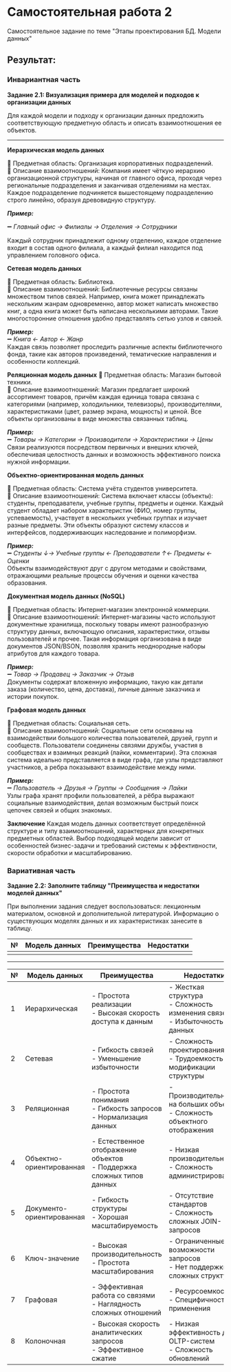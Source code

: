 # Самостоятельная работа 2

Самостоятельное задание по теме "Этапы проектирования БД. Модели данных"

## Результат:

### Инвариантная часть

__Задание 2.1: Визуализация примера для моделей и подходов к организации данных__

Для каждой модели и подходу к организации данных предложить соответствующую предметную область и описать взаимоотношения ее объектов.

---

**Иерархическая модель данных**

:small_blue_diamond: Предметная область: Организация корпоративных подразделений.\
:small_blue_diamond: Описание взаимоотношений: Компания имеет чёткую иерархию организационной структуры, начиная от главного офиса, проходя через региональные подразделения и заканчивая отделениями на местах. Каждое подразделение подчиняется вышестоящему подразделению строго линейно, образуя древовидную структуру.

***Пример:***

:heavy_minus_sign: *Главный офис → Филиалы → Отделения → Сотрудники*

Каждый сотрудник принадлежит одному отделению, каждое отделение входит в состав одного филиала, а каждый филиал находится под управлением головного офиса.

**Сетевая модель данных**

:small_blue_diamond: Предметная область: Библиотека.\
:small_blue_diamond: Описание взаимоотношений: Библиотечные ресурсы связаны множеством типов связей. Например, книга может принадлежать нескольким жанрам одновременно, автор может написать множество книг, а одна книга может быть написана несколькими авторами. Такие многосторонние отношения удобно представлять сетью узлов и связей.

***Пример:***\
:heavy_minus_sign: *Книга ← Автор ← Жанр*\
Каждая связь позволяет проследить различные аспекты библиотечного фонда, такие как авторов произведений, тематические направления и особенности коллекций.

**Реляционная модель данных**
:small_blue_diamond: Предметная область: Магазин бытовой техники.\
:small_blue_diamond: Описание взаимоотношений: Магазин предлагает широкий ассортимент товаров, причём каждая единица товара связана с категориями (например, холодильники, телевизоры), производителями, характеристиками (цвет, размер экрана, мощность) и ценой. Все объекты организованы в виде множества связанных таблиц.

***Пример:***\
:heavy_minus_sign: *Товары → Категории → Производители → Характеристики → Цены*\
Связи реализуются посредством первичных и внешних ключей, обеспечивая целостность данных и возможность эффективного поиска нужной информации.

**Объектно-ориентированная модель данных**

:small_blue_diamond: Предметная область: Система учёта студентов университета.\
:small_blue_diamond: Описание взаимоотношений: Система включает классы (объекты): студенты, преподаватели, учебные группы, предметы и оценки. Каждый студент обладает набором характеристик (ФИО, номер группы, успеваемость), участвует в нескольких учебных группах и изучает разные предметы. Эти объекты образуют систему классов и интерфейсов, поддерживающих наследование и полиморфизм.

***Пример:***\
:heavy_minus_sign: *Студенты ↓→ Учебные группы ← Преподаватели ↑← Предметы ← Оценки*\
Объекты взаимодействуют друг с другом методами и свойствами, отражающими реальные процессы обучения и оценки качества образования.

**Документная модель данных (NoSQL)**

:small_blue_diamond: Предметная область: Интернет-магазин электронной коммерции.\
:small_blue_diamond: Описание взаимоотношений: Интернет-магазины часто используют документные хранилища, поскольку товары имеют разнообразную структуру данных, включающую описания, характеристики, отзывы пользователей и прочее. Такая информация организована в виде документов JSON/BSON, позволяя хранить неоднородные наборы атрибутов для каждого товара.

***Пример:***\
:heavy_minus_sign: *Товар → Продавец → Заказчик → Отзыв*\
Документы содержат вложенную информацию, такую как детали заказа (количество, цена, доставка), личные данные заказчика и истории покупок.

**Графовая модель данных**

:small_blue_diamond: Предметная область: Социальная сеть.\
:small_blue_diamond: Описание взаимоотношений: Социальные сети основаны на взаимодействии большого количества пользователей, друзей, групп и сообществ. Пользователи соединены связями дружбы, участия в сообществах и взаимных реакций (лайки, комментарии). Эта сложная система идеально представляется в виде графа, где узлы представляют участников, а ребра показывают взаимодействие между ними.

***Пример:***\
:heavy_minus_sign: *Пользователь → Друзья → Группы → Сообщения → Лайки*\
Узлы графа хранят профили пользователей, а рёбра выражают социальные взаимодействия, делая возможным быстрый поиск цепочек связей и общих знакомых.

**Заключение**
Каждая модель данных соответствует определённой структуре и типу взаимоотношений, характерных для конкретных предметных областей. Выбор подходящей модели зависит от особенностей бизнес-задачи и требований системы к эффективности, скорости обработки и масштабированию.


### Вариативная часть

__Задание 2.2: Заполните таблицу "Преимущества и недостатки моделей данных"__

При выполнении задания следует воспользоваться: лекционным материалом, основной и дополнительной литературой. Информацию о существующих моделях данных и их характеристиках занесите в таблицу.

| № | Модель данных | Преимущества | Недостатки |
|---| ------------- | ----------- | ------------|
|   |               |             |             |

---

| № | Модель данных       | Преимущества                                                                 | Недостатки                                                                 |
|---|---------------------|------------------------------------------------------------------------------|----------------------------------------------------------------------------|
| 1 | Иерархическая       | - Простота реализации<br>- Высокая скорость доступа к данным                 | - Жесткая структура<br>- Сложность изменения связей<br>- Избыточность данных |
| 2 | Сетевая             | - Гибкость связей<br>- Уменьшение избыточности                              | - Сложность проектирования<br>- Трудоемкость модификации структуры         |
| 3 | Реляционная         | - Простота понимания<br>- Гибкость запросов<br>- Нормализация данных        | - Производительность на больших объемах<br>- Сложность объектного отображения |
| 4 | Объектно-ориентированная | - Естественное отображение объектов<br>- Поддержка сложных типов данных | - Низкая производительность<br>- Сложность администрирования               |
| 5 | Документо-ориентированная | - Гибкость структуры<br>- Хорошая масштабируемость                     | - Отсутствие стандартов<br>- Сложность сложных JOIN-запросов               |
| 6 | Ключ-значение       | - Высокая производительность<br>- Простота масштабирования                 | - Ограниченные возможности запросов<br>- Нет поддержки сложных структур     |
| 7 | Графовая            | - Эффективная работа со связями<br>- Наглядность сложных отношений         | - Ресурсоемкость<br>- Специфичность применения                             |
| 8 | Колоночная          | - Высокая скорость аналитических запросов<br>- Эффективное сжатие          | - Низкая эффективность для OLTP-систем<br>- Сложность обновлений           |
